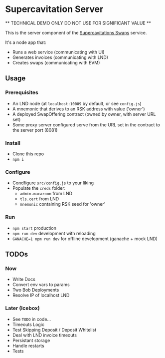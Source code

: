 # Supercavitation Server

** TECHNICAL DEMO ONLY DO NOT USE FOR SIGNIFICANT VALUE **

This is the server component of the [Supercavitations Swaps](https://github.com/lncm/supercavitation-swaps) service.

It's a node app that:

* Runs a web service (communicating with UI)
* Generates invoices (communicating with LND)
* Creates swaps (communicating with EVM)

## Usage

### Prerequisites

* An LND node (at `localhost:10009` by default, or see `config.js`)
* A mnemonic that derives to an RSK address with value ('owner')
* A deployed SwapOffering contract (owned by owner, with server URL set)
* Some proxy server configured serve from the URL set in the contract to the server port (8081)

### Install

* Clone this repo
* `npm i`

### Configure

* Condfigure `src/config.js` to your liking
* Populate the `creds` folder:  
  * `admin.macaroon` from LND
  * `tls.cert` from LND
  * `mnemonic` containing RSK seed for 'owner'

### Run

* `npm start` production
* `npm run dev` development with reloading
* `GANACHE=1 npm run dev` for offline development (ganache + mock LND)

## TODOs

### Now

* Write Docs
* Convert env vars to params
* Two Bob Deployments
* Resolve IP of localhost LND

### Later (Icebox)

* See `TODO` in code...
* Timeouts Logic
* Test Skipping Deposit / Deposit Whitelist
* Deal with LND invoice timeouts
* Persistant storage
* Handle restarts
* Tests
